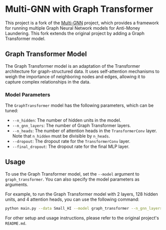 # Multi-GNN with Graph Transformer

This project is a fork of the [Multi-GNN](https://github.com/IBM/Multi-GNN) project, which provides a framework for running multiple Graph Neural Network models for Anti-Money Laundering. This fork extends the original project by adding a Graph Transformer model.

## Graph Transformer Model

The Graph Transformer model is an adaptation of the Transformer architecture for graph-structured data. It uses self-attention mechanisms to weigh the importance of neighboring nodes and edges, allowing it to capture complex relationships in the data.

### Model Parameters

The `GraphTransformer` model has the following parameters, which can be tuned:

*   `--n_hidden`: The number of hidden units in the model.
*   `--n_gnn_layers`: The number of Graph Transformer layers.
*   `--n_heads`: The number of attention heads in the `TransformerConv` layer. Note that `n_hidden` must be divisible by `n_heads`.
*   `--dropout`: The dropout rate for the `TransformerConv` layer.
*   `--final_dropout`: The dropout rate for the final MLP layer.

## Usage

To use the Graph Transformer model, set the `--model` argument to `graph_transformer`. You can also specify the model parameters as arguments.

For example, to run the Graph Transformer model with 2 layers, 128 hidden units, and 4 attention heads, you can use the following command:

```bash
python main.py --data Small_HI --model graph_transformer --n_gnn_layers 2 --n_hidden 128 --n_heads 4
```

For other setup and usage instructions, please refer to the original project's `README.md`.